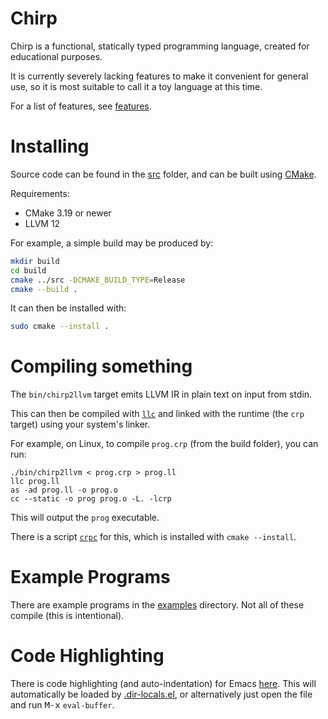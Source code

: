 # Chirp

Chirp is a functional, statically typed programming language, created for educational purposes.

It is currently severely lacking features to make it convenient for general use,
so it is most suitable to call it a toy language at this time.

For a list of features, see [features](features.md).

# Installing

Source code can be found in the [src](./src) folder,
and can be built using [CMake](https://cmake.org/).

Requirements:

- CMake 3.19 or newer
- LLVM 12

For example, a simple build may be produced by:
```bash
mkdir build
cd build
cmake ../src -DCMAKE_BUILD_TYPE=Release
cmake --build .
```

It can then be installed with:
```bash
sudo cmake --install .
```

# Compiling something

The `bin/chirp2llvm` target emits LLVM IR in plain text on input from stdin.

This can then be compiled with [`llc`](https://llvm.org/docs/CommandGuide/llc.html)
and linked with the runtime (the `crp` target) using your system's linker.

For example, on Linux, to compile `prog.crp` (from the build folder),
you can run:

```shell
./bin/chirp2llvm < prog.crp > prog.ll
llc prog.ll
as -ad prog.ll -o prog.o
cc --static -o prog prog.o -L. -lcrp
```

This will output the `prog` executable.

There is a script [`crpc`](./scripts/crpc) for this,
which is installed with `cmake --install`.

# Example Programs

There are example programs in the [examples](./examples) directory.
Not all of these compile (this is intentional).

# Code Highlighting

There is code highlighting (and auto-indentation) for Emacs [here](./emacs/chirp-mode.el).
This will automatically be loaded by [.dir-locals.el](.dir-locals.el),
or alternatively just open the file and run <kbd>M-x</kbd> `eval-buffer`.
